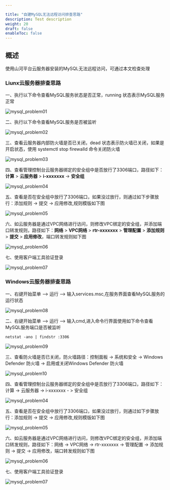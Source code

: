 ```yaml
---

title: "自建MySQL无法远程访问排查思路"
description: Test description
weight: 20
draft: false
enableToc: false
---
```


## 概述
使用山河平台云服务器安装的MySQL无法远程访问，可通过本文检查处理

### Liunx云服务器排查思路

一、执行以下命令查看MySQL服务状态是否正常，running 状态表示MySQL服务正常

![mysql_problem01](../../../_images/mysql_problem01.jpg)

二、执行以下命令查看MySQL服务是否被监听

![mysql_problem02](../../../_images/mysql_problem02.jpg)

三、查看云服务器内部防火墙是否已关闭，dead 状态表示防火墙已关闭，如果是开启状态，使用 systemctl stop firewalld 命令关闭防火墙

![mysql_problem03](../../../_images/mysql_problem03.png)

四、查看管理控制台云服务器绑定的安全组中是否放行了3306端口，路径如下：**计算** > **云服务器** >  **i-xxxxxxx**  -> **安全组**

![mysql_problem04](../../../_images/mysql_problem04.png)

五、查看是否在安全组中放行了3306端口，如果没过放行，则通过如下步骤放行：添加规则 ->  提交 ->  应用修改,规则模版如下图

![mysql_problem05](../../../_images/mysql_problem05.png)

六、如云服务器是通过VPC网络进行访问，则修改VPC绑定的安全组，并添加端口转发规则，路径如下：**网络** > **VPC网络** > **rtr-xxxxxxx**  >  **管理配置**  > **添加规则** > **提交** > **应用修改**，端口转发规则如下图

![mysql_problem06](../../../_images/mysql_problem06.png)

七、使用客户端工具验证登录

![mysql_problem07](../../../_images/mysql_problem07.jpg)

### Windows云服务器排查思路

一、右键开始菜单 —> 运行 —>  输入services.msc,在服务界面查看MySQL服务的运行状态

![mysql_problem08](../../../_images/mysql_problem08.jpg)

二、右键开始菜单 —> 运行 —>  输入cmd,进入命令行界面使用如下命令查看MySQL服务端口是否被监听

```
netstat -ano | findstr :3306
```

![mysql_problem09](../../../_images/mysql_problem09.jpg)

三、查看防火墙是否已关闭，防火墙路径：控制面板 -> 系统和安全 -> Windows Defender 防火墙 -> 启用或关闭Windows Defender 防火墙

![mysql_problem10](../../../_images/mysql_problem10.jpg)

四、查看管理控制台云服务器绑定的安全组中是否放行了3306端口，路径如下：计算 -> 云服务器 ->  i-xxxxxxx  - > 安全组

![mysql_problem04](../../../_images/mysql_problem04.png)

五、查看是否在安全组中放行了3306端口，如果没过放行，则通过如下步骤放行：添加规则 ->  提交 ->  应用修改,规则模版如下图

![mysql_problem05](../../../_images/mysql_problem05.png)

六、如云服务器是通过VPC网络进行访问，则修改VPC绑定的安全组，并添加端口转发规则，路径如下：网络 -> VPC网络 -> rtr-xxxxxxx  ->  管理配置  -> 添加规则 -> 提交 -> 应用修改，端口转发规则如下图

![mysql_problem06](../../../_images/mysql_problem06.png)

七、使用客户端工具验证登录

![mysql_problem07](../../../_images/mysql_problem07.jpg)